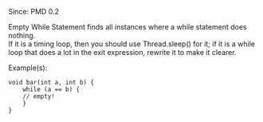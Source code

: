Since: PMD 0.2

Empty While Statement finds all instances where a while statement does nothing.  
If it is a timing loop, then you should use Thread.sleep() for it; if it is
a while loop that does a lot in the exit expression, rewrite it to make it clearer.

Example(s):
```
void bar(int a, int b) {
	while (a == b) {
	// empty!
	}
}
```
